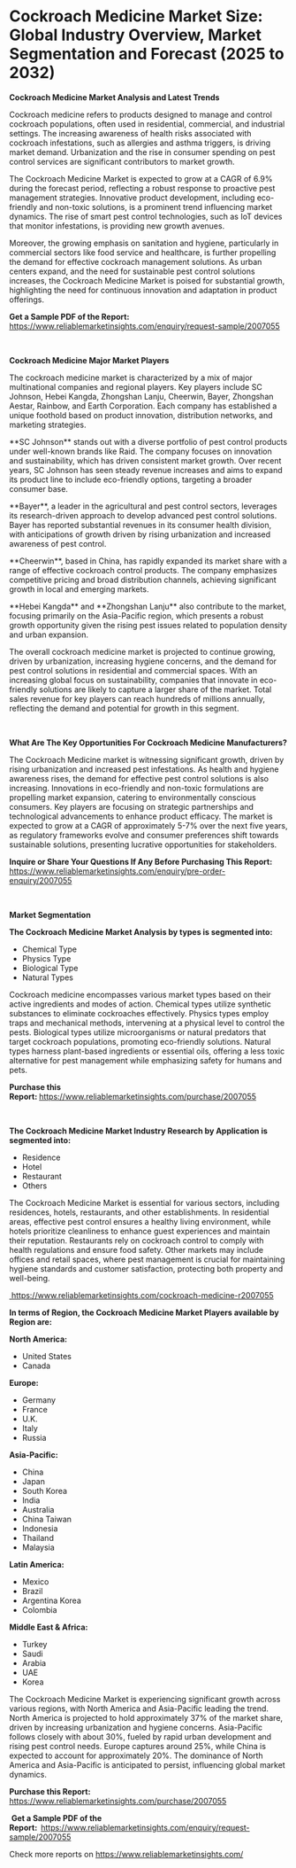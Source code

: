 <p><h1>Cockroach Medicine Market Size: Global Industry Overview, Market Segmentation and Forecast (2025 to 2032)</h1></p><p><strong>Cockroach Medicine Market Analysis and Latest Trends</strong></p>
<p><p>Cockroach medicine refers to products designed to manage and control cockroach populations, often used in residential, commercial, and industrial settings. The increasing awareness of health risks associated with cockroach infestations, such as allergies and asthma triggers, is driving market demand. Urbanization and the rise in consumer spending on pest control services are significant contributors to market growth. </p><p>The Cockroach Medicine Market is expected to grow at a CAGR of 6.9% during the forecast period, reflecting a robust response to proactive pest management strategies. Innovative product development, including eco-friendly and non-toxic solutions, is a prominent trend influencing market dynamics. The rise of smart pest control technologies, such as IoT devices that monitor infestations, is providing new growth avenues. </p><p>Moreover, the growing emphasis on sanitation and hygiene, particularly in commercial sectors like food service and healthcare, is further propelling the demand for effective cockroach management solutions. As urban centers expand, and the need for sustainable pest control solutions increases, the Cockroach Medicine Market is poised for substantial growth, highlighting the need for continuous innovation and adaptation in product offerings.</p></p>
<p><strong>Get a Sample PDF of the Report:&nbsp;</strong> <a href="https://www.reliablemarketinsights.com/enquiry/request-sample/2007055?utm_campaign=3121&utm_medium=2&utm_source=Github&utm_content=ia&utm_term=31032025&utm_id=cockroach-medicine">https://www.reliablemarketinsights.com/enquiry/request-sample/2007055</a></p>
<p>&nbsp;</p>
<p><strong>Cockroach Medicine Major Market Players</strong></p>
<p><p>The cockroach medicine market is characterized by a mix of major multinational companies and regional players. Key players include SC Johnson, Hebei Kangda, Zhongshan Lanju, Cheerwin, Bayer, Zhongshan Aestar, Rainbow, and Earth Corporation. Each company has established a unique foothold based on product innovation, distribution networks, and marketing strategies.</p><p>**SC Johnson** stands out with a diverse portfolio of pest control products under well-known brands like Raid. The company focuses on innovation and sustainability, which has driven consistent market growth. Over recent years, SC Johnson has seen steady revenue increases and aims to expand its product line to include eco-friendly options, targeting a broader consumer base.</p><p>**Bayer**, a leader in the agricultural and pest control sectors, leverages its research-driven approach to develop advanced pest control solutions. Bayer has reported substantial revenues in its consumer health division, with anticipations of growth driven by rising urbanization and increased awareness of pest control.</p><p>**Cheerwin**, based in China, has rapidly expanded its market share with a range of effective cockroach control products. The company emphasizes competitive pricing and broad distribution channels, achieving significant growth in local and emerging markets.</p><p>**Hebei Kangda** and **Zhongshan Lanju** also contribute to the market, focusing primarily on the Asia-Pacific region, which presents a robust growth opportunity given the rising pest issues related to population density and urban expansion. </p><p>The overall cockroach medicine market is projected to continue growing, driven by urbanization, increasing hygiene concerns, and the demand for pest control solutions in residential and commercial spaces. With an increasing global focus on sustainability, companies that innovate in eco-friendly solutions are likely to capture a larger share of the market. Total sales revenue for key players can reach hundreds of millions annually, reflecting the demand and potential for growth in this segment.</p></p>
<p>&nbsp;</p>
<p><strong>What Are The Key Opportunities For Cockroach Medicine Manufacturers?</strong></p>
<p><p>The Cockroach Medicine market is witnessing significant growth, driven by rising urbanization and increased pest infestations. As health and hygiene awareness rises, the demand for effective pest control solutions is also increasing. Innovations in eco-friendly and non-toxic formulations are propelling market expansion, catering to environmentally conscious consumers. Key players are focusing on strategic partnerships and technological advancements to enhance product efficacy. The market is expected to grow at a CAGR of approximately 5-7% over the next five years, as regulatory frameworks evolve and consumer preferences shift towards sustainable solutions, presenting lucrative opportunities for stakeholders.</p></p>
<p><strong>Inquire or Share Your Questions If Any Before Purchasing This Report:</strong> <a href="https://www.reliablemarketinsights.com/enquiry/pre-order-enquiry/2007055?utm_campaign=3121&utm_medium=2&utm_source=Github&utm_content=ia&utm_term=31032025&utm_id=cockroach-medicine">https://www.reliablemarketinsights.com/enquiry/pre-order-enquiry/2007055</a></p>
<p>&nbsp;</p>
<p><strong>Market Segmentation</strong></p>
<p><strong>The Cockroach Medicine Market Analysis by types is segmented into:</strong></p>
<p><ul><li>Chemical Type</li><li>Physics Type</li><li>Biological Type</li><li>Natural Types</li></ul></p>
<p><p>Cockroach medicine encompasses various market types based on their active ingredients and modes of action. Chemical types utilize synthetic substances to eliminate cockroaches effectively. Physics types employ traps and mechanical methods, intervening at a physical level to control the pests. Biological types utilize microorganisms or natural predators that target cockroach populations, promoting eco-friendly solutions. Natural types harness plant-based ingredients or essential oils, offering a less toxic alternative for pest management while emphasizing safety for humans and pets.</p></p>
<p><strong>Purchase this Report:&nbsp;</strong><a href="https://www.reliablemarketinsights.com/purchase/2007055?utm_campaign=3121&utm_medium=2&utm_source=Github&utm_content=ia&utm_term=31032025&utm_id=cockroach-medicine">https://www.reliablemarketinsights.com/purchase/2007055</a></p>
<p>&nbsp;</p>
<p><strong>The Cockroach Medicine Market Industry Research by Application is segmented into:</strong></p>
<p><ul><li>Residence</li><li>Hotel</li><li>Restaurant</li><li>Others</li></ul></p>
<p><p>The Cockroach Medicine Market is essential for various sectors, including residences, hotels, restaurants, and other establishments. In residential areas, effective pest control ensures a healthy living environment, while hotels prioritize cleanliness to enhance guest experiences and maintain their reputation. Restaurants rely on cockroach control to comply with health regulations and ensure food safety. Other markets may include offices and retail spaces, where pest management is crucial for maintaining hygiene standards and customer satisfaction, protecting both property and well-being.</p></p>
<p><a href="https://www.reliablemarketinsights.com/cockroach-medicine-r2007055?utm_campaign=3121&utm_medium=2&utm_source=Github&utm_content=ia&utm_term=31032025&utm_id=cockroach-medicine">&nbsp;https://www.reliablemarketinsights.com/cockroach-medicine-r2007055</a></p>
<p><strong>In terms of Region, the Cockroach Medicine Market Players available by Region are:</strong></p>
<p>
    <p> <strong> North America: </strong>
        <ul>
            <li>United States</li>
            <li>Canada</li>
        </ul>
        </p> 
    <p> <strong> Europe: </strong>
        <ul>
            <li>Germany</li>
            <li>France</li>
            <li>U.K.</li>
            <li>Italy</li>
            <li>Russia</li>
        </ul>
        </p> 
    <p> <strong> Asia-Pacific: </strong>
        <ul>
            <li>China</li>
            <li>Japan</li>
            <li>South Korea</li>
            <li>India</li>
            <li>Australia</li>
            <li>China Taiwan</li>
            <li>Indonesia</li>
            <li>Thailand</li>
            <li>Malaysia</li>
        </ul>
        </p> 
    <p> <strong> Latin America: </strong>
        <ul>
            <li>Mexico</li>
            <li>Brazil</li>
            <li>Argentina Korea</li>
            <li>Colombia</li>
        </ul>
        </p> 
    <p> <strong> Middle East & Africa: </strong>
        <ul>
            <li>Turkey</li>
            <li>Saudi</li>
            <li>Arabia</li>
            <li>UAE</li>
            <li>Korea</li>
        </ul>
    </p>
    </p>
<p><p>The Cockroach Medicine Market is experiencing significant growth across various regions, with North America and Asia-Pacific leading the trend. North America is projected to hold approximately 37% of the market share, driven by increasing urbanization and hygiene concerns. Asia-Pacific follows closely with about 30%, fueled by rapid urban development and rising pest control needs. Europe captures around 25%, while China is expected to account for approximately 20%. The dominance of North America and Asia-Pacific is anticipated to persist, influencing global market dynamics.</p></p>
<p><strong>Purchase this Report: </strong><a href="https://www.reliablemarketinsights.com/purchase/2007055?utm_campaign=3121&utm_medium=2&utm_source=Github&utm_content=ia&utm_term=31032025&utm_id=cockroach-medicine">https://www.reliablemarketinsights.com/purchase/2007055</a></p>
<p>&nbsp;<strong>Get a Sample PDF of the Report:&nbsp;&nbsp;</strong><a href="https://www.reliablemarketinsights.com/enquiry/request-sample/2007055?utm_campaign=3121&utm_medium=2&utm_source=Github&utm_content=ia&utm_term=31032025&utm_id=cockroach-medicine">https://www.reliablemarketinsights.com/enquiry/request-sample/2007055</a></p>
<p><strong></strong></p>
<p>Check more reports on <a href="https://www.reliablemarketinsights.com/?utm_campaign=3121&utm_medium=2&utm_source=Github&utm_content=ia&utm_term=31032025&utm_id=cockroach-medicine">https://www.reliablemarketinsights.com/</a></p>